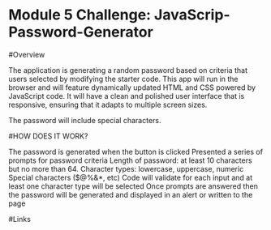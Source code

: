 # Module 5 Challenge: JavaScrip-Password-Generator

#Overview

The application is generating a random password based on criteria that users selected by modifying the starter code. This app will run in the browser and will feature dynamically updated HTML and CSS powered by JavaScript code. It will have a clean and polished user interface that is responsive, ensuring that it adapts to multiple screen sizes.

The password will include special characters.

#HOW DOES IT WORK?

The password is generated when the button is clicked
Presented a series of prompts for password criteria
Length of password:
at least 10 characters but no more than 64.
Character types:
lowercase, uppercase, numeric
Special characters ($@%&*, etc)
Code will validate for each input and at least one character type will be selected
Once prompts are answered then the password will be generated and displayed in an alert or written to the page

#Links